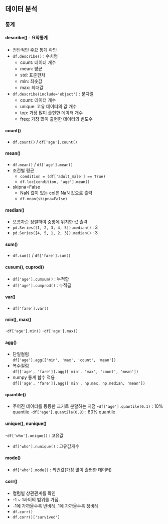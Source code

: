 ## 데이터 분석
### 통계
#### describe() - 요약통계
- 전반적인 주요 통계 확인
- `df.describe()` : 수치형 
    - count: 데이터 개수
    - mean: 평균
    - std: 표준편차
    - min: 최솟값
    - max: 최대값 
- `df.describe(include='object')` : 문자열  
    - count: 데이터 개수
    - unique: 고유 데이터의 값 개수
    - top: 가장 많이 출현한 데이터 개수
    - freq: 가장 많이 출현한 데이터의 빈도수

#### count()
- `df.count()` / `df['age'].count()`
#### mean()
- `df.mean()` / `df['age'].mean()`
- 조건별 평균
    - `condition = (df['adult_male'] == True)`
    - `df.loc[condition, 'age'].mean()`
- skipna=False
    - NaN 값이 있는 col은 NaN 값으로 출력
    - `df.mean(skipna=False)`
#### median()
- 오름차순 정렬하여 중앙에 위치한 값 출력
- `pd.Series([1, 2, 3, 4, 5]).median()` : 3
- `pd.Series([4, 5, 1, 2, 3]).median()` : 3
#### sum()
- `df.sum()` / `df['fare'].sum()`
#### cusum(), cuprod()
- `df['age'].cumsum()` : 누적합
- `df['age'].cumprod()` : 누적곱
#### var()
- `df['fare'].var()`
#### min(), max()
-`df['age'].min()`
-`df['age'].max()`
#### agg()
- 단일컬럼    
    `df['age'].agg(['min', 'max', 'count', 'mean'])`    
- 복수컬럼        
    `df[['age', 'fare']].agg(['min', 'max', 'count', 'mean'])`
- numpy 통계 함수 적용    
    `df[['age', 'fare']].agg(['min', np.max, np.median, 'mean'])`
#### quantile()
- 주어진 데이터를 동등한 크기로 분할하는 지점
-`df['age'].quantile(0.1)` : 10% quantile
-`df['age'].quantile(0.8)` : 80% quantile
#### unique(), nunique()
-`df['who'].unique()` : 고유값
- `df['who'].nunique()` : 고유값개수
#### mode()
- `df['who'].mode()` : 최빈값(가장 많이 출현한 데이터)
#### corr()
- 컬럼별 상관관계를 확인
- -1 ~ 1사이의 범위를 가짐.
- -1에 가까울수록 반비례, 1에 가까울수록 정비례
- `df.corr()`
- `df.corr()['survived']`